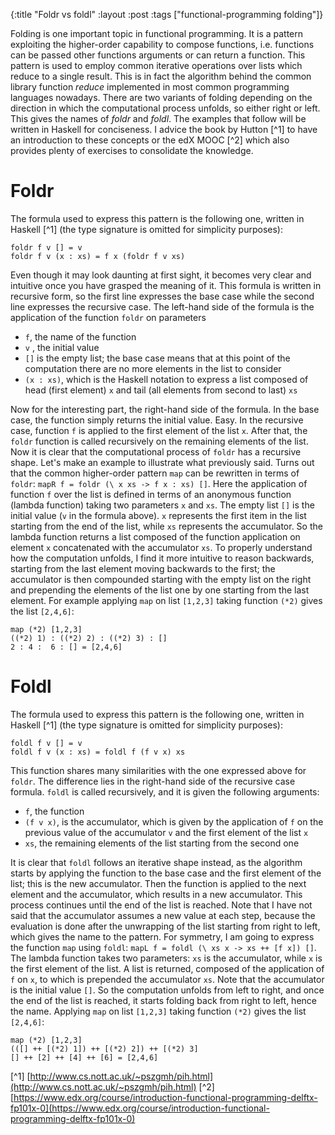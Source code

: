 {:title "Foldr vs foldl"
 :layout :post
 :tags  ["functional-programming folding"]}

Folding is one important topic in functional programming. It is a pattern exploiting the higher-order capability to compose functions, i.e. functions can be passed other functions arguments or can return a function. This pattern is used to employ common iterative operations over lists which reduce to a single result. This is in fact the algorithm behind the common library function *reduce* implemented in most common programming languages nowadays. There are two variants of folding depending on the direction in which the computational process unfolds, so either right or left. This gives the names of *foldr* and *foldl*. The examples that follow will be written in Haskell for conciseness. I advice the book by Hutton [^1] to have an introduction to these concepts or the  edX MOOC [^2] which also provides plenty of exercises to consolidate the knowledge.

# Foldr
The formula used to express this pattern is the following one, written in Haskell [^1] (the type signature is omitted for simplicity purposes):
```
foldr f v [] = v
foldr f v (x : xs) = f x (foldr f v xs)
```
Even though it may look daunting at first sight, it becomes very clear and intuitive once you have grasped the meaning of it. This formula is written in recursive form, so the first line expresses the base case while the second line expresses the recursive case. The left-hand side of the formula is the application of the function `foldr` on parameters
 -  `f`, the name of the function
 - `v` , the initial value
 - `[]` is the empty list; the base case means that at this point of the computation there are no more elements in the list to consider
 - `(x : xs)`, which is the Haskell notation to express a list composed of head (first element) `x` and tail (all elements from second to last) `xs`

Now for the interesting part, the right-hand side of the formula. In the base case, the function simply returns the initial value. Easy. In the recursive case, function `f` is applied to the first element of the list `x`. After that, the `foldr` function is called recursively on the remaining elements of the list.
Now it is clear that the computational process of `foldr` has a recursive shape.
Let's make an example to illustrate what previously said.
Turns out that the common higher-order pattern `map` can be rewritten in terms of `foldr`:
`mapR f = foldr (\ x xs -> f x : xs) []`.
Here the application of function `f` over the list is defined in terms of an anonymous function (lambda function) taking two parameters `x` and `xs`. The empty list `[]` is  the initial value (`v` in the formula above). `x` represents the first item in the list starting from the end of the list, while `xs` represents the accumulator. So the lambda function returns a list composed of the function application on element `x` concatenated with the accumulator `xs`. To properly understand how the computation unfolds, I find it more intuitive to reason backwards, starting from the last element moving backwards to the first; the accumulator is then compounded starting with the empty list on the right and prepending the elements of the list one by one starting from the last element. For example applying `map` on list `[1,2,3]` taking function `(*2)` gives the list `[2,4,6]`:
```
map (*2) [1,2,3]
((*2) 1) : ((*2) 2) : ((*2) 3) : []
2 : 4 :  6 : [] = [2,4,6]
```

# Foldl
The formula used to express this pattern is the following one, written in Haskell [^1] (the type signature is omitted for simplicity purposes):
```
foldl f v [] = v
foldl f v (x : xs) = foldl f (f v x) xs
```
This function shares many similarities with the one expressed above for `foldr`. The difference lies in the right-hand side of the recursive case formula. `foldl` is called recursively, and it is given the following arguments:
 - `f`, the function
 - `(f v x)`, is the accumulator, which is given by the application of `f` on the previous value of the accumulator `v` and the first element of the list `x`
 - `xs`, the remaining elements of the list starting from the second one

It is clear that `foldl` follows an iterative shape instead, as the algorithm starts by applying the function to the base case and the first element of the list; this is the new accumulator. Then the function is applied to the next element and the accumulator, which results in a new accumulator. This process continues until the end of the list is reached. Note that I have not said that the accumulator assumes a new value at each step, because the evaluation is done after the unwrapping of the list starting from right to left, which gives the name to the pattern.
For symmetry, I am going to express the function `map` using `foldl`:
`mapL f = foldl (\ xs x -> xs ++ [f x]) []`.
The lambda function takes two parameters: `xs` is the accumulator, while `x` is the first element of the list. A list is returned, composed of the application of `f` on `x`, to which is prepended the accumulator `xs`. Note that the accumulator is the initial value `[]`. So the computation unfolds from left to right, and once the end of the list is reached, it starts folding back from right to left, hence the name. Applying `map` on list `[1,2,3]` taking function `(*2)` gives the list `[2,4,6]`:
```
map (*2) [1,2,3]
(([] ++ [(*2) 1]) ++ [(*2) 2]) ++ [(*2) 3]
[] ++ [2] ++ [4] ++ [6] = [2,4,6]
```




[^1] [http://www.cs.nott.ac.uk/~pszgmh/pih.html](http://www.cs.nott.ac.uk/~pszgmh/pih.html)
[^2] [https://www.edx.org/course/introduction-functional-programming-delftx-fp101x-0](https://www.edx.org/course/introduction-functional-programming-delftx-fp101x-0)